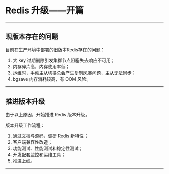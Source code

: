 # Redis 升级——开篇


---

## 现版本存在的问题

目前在生产环境中部署的旧版本Redis存在的问题：

1. 大 key 过期删除引发集群节点阻塞失去响应不可用；
2. 内存碎片高，内存使用率低；
3. 运维时，手动主从切换总会产生复制风暴问题，主从无法同步；
4. bgsave 内存消耗较高，有 OOM 风险。

---

## 推进版本升级

由于以上原因，开始推进 Redis 版本升级。

版本升级工作流程：

1. 通过文档与源码，调研 Redis 新特性；
2. 客户端兼容性改造；
3. 功能测试、性能测试和稳定性测试；
4. 开发配套监控和运维工具；
5. 推进上线。

---

